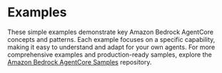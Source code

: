 # Examples

These simple examples demonstrate key Amazon Bedrock AgentCore concepts and patterns. Each example focuses on a specific capability, making it easy to understand and adapt for your own agents. For more comprehensive examples and production-ready samples, explore the [Amazon Bedrock AgentCore Samples](https://github.com/awslabs/amazon-bedrock-agentcore-samples/) repository.
